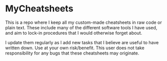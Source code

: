 # MyCheatsheets

This is a repo where I keep all my custom-made cheatsheets in raw code or plain text. These include many of the different software tools I have used, and aim to lock-in procedures that I would otherwise forget about.

I update them regularly as I add new tasks that I believe are useful to have written down. Use at your own risk/benefit. This user does not take responsibility for any bugs that these cheatsheets may originate. 
